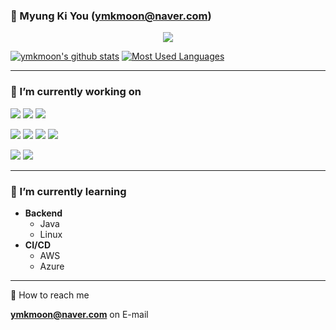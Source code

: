 ### 👋 Myung Ki You **(ymkmoon@naver.com)**

<!--
**ymkmoon/ymkmoon** is a ✨ _special_ ✨ repository because its `README.md` (this file) appears on your GitHub profile.

Here are some ideas to get you started:

- 🔭 I’m currently working on ...
- 🌱 I’m currently learning ...
- 👯 I’m looking to collaborate on ...
- 🤔 I’m looking for help with ...
- 💬 Ask me about ...
- 📫 How to reach me: ...
- 😄 Pronouns: ...
- ⚡ Fun fact: ...
-->

<!-- profile viewers count -->
<div align=center>

![](https://komarev.com/ghpvc/?username=ymkmoon&color=brightgreen)

</div>

<!-- Github Stats -->
[![ymkmoon's github stats](https://github-readme-stats.vercel.app/api?username=ymkmoon)](https://github.com/anuraghazra/github-readme-stats)
[![Most Used Languages](https://github-readme-stats.vercel.app/api/top-langs/?username=ymkmoon&layout=compact)](https://github.com/ymkmoon/github-readme-stats)

<hr>

### 🔭 I’m currently working on 
  <p>
    <img src="https://img.shields.io/badge/Java-007396?style=flat-square&amp;logo=Java&amp;logoColor=white"/>
    <img src="https://img.shields.io/badge/Spring-6DB33F?style=flat-square&amp;logo=Spring&amp;logoColor=white"/>
    <img src="https://img.shields.io/badge/SpringBoot-6D8B33f?style=flat-square&amp;logo=SpringBoot&amp;logoColor=white"/>
  </p>

  <p>
    <img src="https://img.shields.io/badge/Linux-FCC624?style=flat-square&logo=Linux&logoColor=black"/>
    <img src="https://img.shields.io/badge/Jenkins-D24939?style=flat-square&logo=Jenkins&logoColor=black"/>
    <img src="https://img.shields.io/badge/AWS-232F3E?style=flat-square&logo=Amazon AWS&logoColor=white"/>
    <img src="https://img.shields.io/badge/Azure-0078D7?style=flat-square&logo=AzureDevOps&logoColor=black"/>
  </p>

  <p>
    <img src="https://img.shields.io/badge/Git-F05032?style=flat-square&logo=Git&logoColor=white"/>
    <img src="https://img.shields.io/badge/Subversion-809CC9?style=flat-square&logo=Subversion&logoColor=white"/>
  </p>

<hr>

### 🌱 I’m currently learning
- **Backend**
    - Java
    - Linux
- **CI/CD**
    - AWS
    - Azure

<hr>

💬 How to reach me

  **ymkmoon@naver.com** on E-mail
